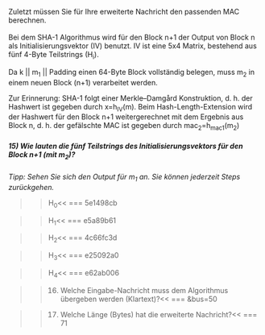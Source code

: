 Zuletzt müssen Sie für Ihre erweiterte Nachricht den passenden MAC berechnen.<br>
<br>
Bei dem SHA-1 Algorithmus wird für den Block n+1 der Output von Block n als Initialisierungsvektor (IV) benutzt. IV ist eine 5x4 Matrix, bestehend aus fünf 4-Byte Teilstrings (H<sub>i</sub>).

Da k || m<sub>1</sub> || Padding einen 64-Byte Block vollständig belegen, muss m<sub>2</sub> in einem neuen Block (n+1) verarbeitet werden.<br>

Zur Erinnerung: SHA-1 folgt einer Merkle–Damgård Konstruktion, d. h. der Hashwert ist gegeben durch x=h<sub>IV</sub>(m). Beim Hash-Length-Extension wird der Hashwert für den Block n+1 weitergerechnet mit dem Ergebnis aus Block n, d. h. der gefälschte MAC ist gegeben durch mac<sub>2</sub>=h<sub>mac1</sub>(m<sub>2</sub>)
##### 15) Wie lauten die fünf Teilstrings des Initialisierungsvektors für den Block n+1 (mit m<sub>2</sub>)?
*Tipp: Sehen Sie sich den Output für m<sub>1</sub> an. Sie können jederzeit Steps zurückgehen.*

>>H<sub>0</sub><<
=== 5e1498cb

>>H<sub>1</sub><<
=== e5a89b61

>>H<sub>2</sub><<
=== 4c66fc3d

>>H<sub>3</sub><<
=== e25092a0

>>H<sub>4</sub><<
=== e62ab006


>>16) Welche Eingabe-Nachricht muss dem Algorithmus übergeben werden (Klartext)?<<
=== &bus=50

>>17) Welche Länge (Bytes) hat die erweiterte Nachricht?<<
=== 71